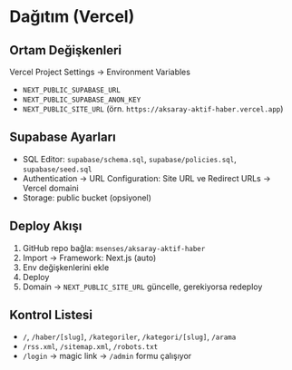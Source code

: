 # Dağıtım (Vercel)

## Ortam Değişkenleri
Vercel Project Settings → Environment Variables
- `NEXT_PUBLIC_SUPABASE_URL`
- `NEXT_PUBLIC_SUPABASE_ANON_KEY`
- `NEXT_PUBLIC_SITE_URL` (örn. `https://aksaray-aktif-haber.vercel.app`)

## Supabase Ayarları
- SQL Editor: `supabase/schema.sql`, `supabase/policies.sql`, `supabase/seed.sql`
- Authentication → URL Configuration: Site URL ve Redirect URLs → Vercel domaini
- Storage: public bucket (opsiyonel)

## Deploy Akışı
1. GitHub repo bağla: `msenses/aksaray-aktif-haber`
2. Import → Framework: Next.js (auto)
3. Env değişkenlerini ekle
4. Deploy
5. Domain → `NEXT_PUBLIC_SITE_URL` güncelle, gerekiyorsa redeploy

## Kontrol Listesi
- `/`, `/haber/[slug]`, `/kategoriler`, `/kategori/[slug]`, `/arama`
- `/rss.xml`, `/sitemap.xml`, `/robots.txt`
- `/login` → magic link → `/admin` formu çalışıyor
